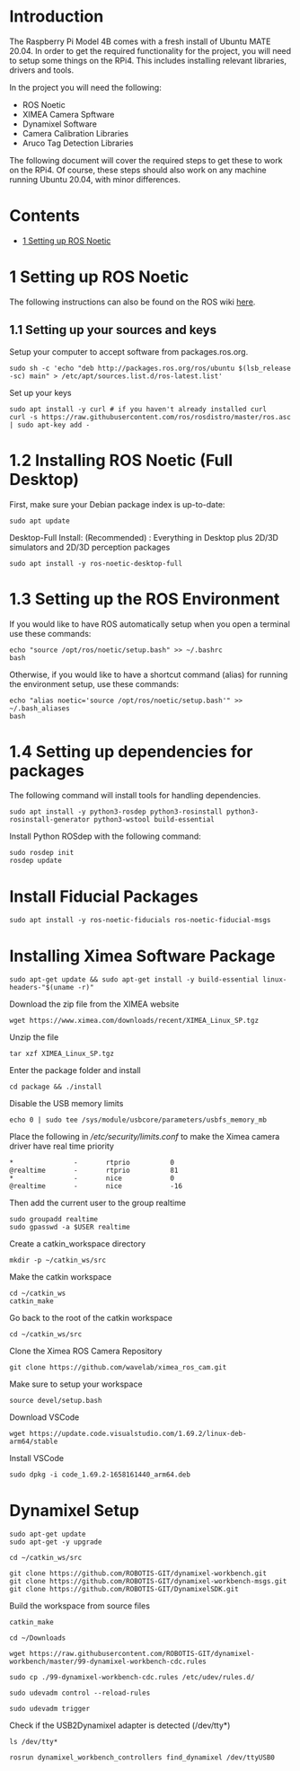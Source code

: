 # Introduction
The Raspberry Pi Model 4B comes with a fresh install of Ubuntu MATE 20.04.
In order to get the required functionality for the project, you will need to setup some things on the RPi4.
This includes installing relevant libraries, drivers and tools.

In the project you will need the following:
- ROS Noetic
- XIMEA Camera Spftware
- Dynamixel Software
- Camera Calibration Libraries
- Aruco Tag Detection Libraries

The following document will cover the required steps to get these to work on the RPi4.
Of course, these steps should also work on any machine running Ubuntu 20.04, with minor differences.

# Contents
- [1 Setting up ROS Noetic](1-setting-up-ros-noetic)

# 1 Setting up ROS Noetic

The following instructions can also be found on the ROS wiki [here](http://wiki.ros.org/noetic/Installation/Ubuntu).

## 1.1 Setting up your sources and keys

Setup your computer to accept software from packages.ros.org.

```console
sudo sh -c 'echo "deb http://packages.ros.org/ros/ubuntu $(lsb_release -sc) main" > /etc/apt/sources.list.d/ros-latest.list'
```

Set up your keys

```console
sudo apt install -y curl # if you haven't already installed curl
curl -s https://raw.githubusercontent.com/ros/rosdistro/master/ros.asc | sudo apt-key add -
```
#  1.2 Installing ROS Noetic (Full Desktop)

First, make sure your Debian package index is up-to-date:
```console
sudo apt update
```

Desktop-Full Install: (Recommended) : Everything in Desktop plus 2D/3D simulators and 2D/3D perception packages

```console
sudo apt install -y ros-noetic-desktop-full
```
    
# 1.3 Setting up the ROS Environment

If you would like to have ROS automatically setup when you open a terminal use these commands:
```console
echo "source /opt/ros/noetic/setup.bash" >> ~/.bashrc
bash
```
Otherwise, if you would like to have a shortcut command (alias) for running the environment setup, use these commands:

```console
echo "alias noetic='source /opt/ros/noetic/setup.bash'" >> ~/.bash_aliases
bash
```

# 1.4 Setting up dependencies for packages
The following command will install tools for handling dependencies.
```console
sudo apt install -y python3-rosdep python3-rosinstall python3-rosinstall-generator python3-wstool build-essential
```
Install Python ROSdep with the following command:
```console
sudo rosdep init
rosdep update
```

# Install Fiducial Packages
```console
sudo apt install -y ros-noetic-fiducials ros-noetic-fiducial-msgs
```

# Installing Ximea Software Package
```console
sudo apt-get update && sudo apt-get install -y build-essential linux-headers-"$(uname -r)" 
```
Download the zip file from the XIMEA website
```console
wget https://www.ximea.com/downloads/recent/XIMEA_Linux_SP.tgz
```
Unzip the file
```console
tar xzf XIMEA_Linux_SP.tgz
```
Enter the package folder and install
```console
cd package && ./install
```

Disable the USB memory limits
```console
echo 0 | sudo tee /sys/module/usbcore/parameters/usbfs_memory_mb
```
Place the following in */etc/security/limits.conf* to make the Ximea camera driver have real time priority
```console
*               -       rtprio          0
@realtime       -       rtprio          81
*               -       nice            0
@realtime       -       nice            -16
```
Then add the current user to the group realtime
```console
sudo groupadd realtime
sudo gpasswd -a $USER realtime
```

Create a catkin_workspace directory
```console
mkdir -p ~/catkin_ws/src
```
Make the catkin workspace
```console
cd ~/catkin_ws
catkin_make
```
Go back to the root of the catkin workspace
```console
cd ~/catkin_ws/src
```
Clone the Ximea ROS Camera Repository
```console
git clone https://github.com/wavelab/ximea_ros_cam.git
```
Make sure to setup your workspace
```console
source devel/setup.bash
```
Download VSCode
```console
wget https://update.code.visualstudio.com/1.69.2/linux-deb-arm64/stable
```
Install VSCode
```console
sudo dpkg -i code_1.69.2-1658161440_arm64.deb
```


# Dynamixel Setup

```console
sudo apt-get update
sudo apt-get -y upgrade
```
```console
cd ~/catkin_ws/src
```
```console
git clone https://github.com/ROBOTIS-GIT/dynamixel-workbench.git
git clone https://github.com/ROBOTIS-GIT/dynamixel-workbench-msgs.git
git clone https://github.com/ROBOTIS-GIT/DynamixelSDK.git
```
Build the workspace from source files
```console
catkin_make
```
```console
cd ~/Downloads
```
```console
wget https://raw.githubusercontent.com/ROBOTIS-GIT/dynamixel-workbench/master/99-dynamixel-workbench-cdc.rules
```
```console
sudo cp ./99-dynamixel-workbench-cdc.rules /etc/udev/rules.d/
```
```console
sudo udevadm control --reload-rules
```
```console
sudo udevadm trigger
```
Check if the USB2Dynamixel adapter is detected (/dev/tty*)
```console
ls /dev/tty*
```
```console
rosrun dynamixel_workbench_controllers find_dynamixel /dev/ttyUSB0
```
